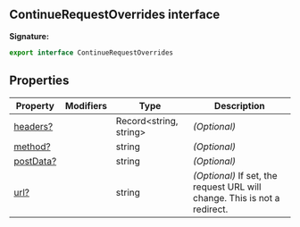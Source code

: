 ## ContinueRequestOverrides interface

**Signature:**

```typescript
export interface ContinueRequestOverrides
```

## Properties

| Property                                                      | Modifiers | Type                         | Description                                                                    |
| ------------------------------------------------------------- | --------- | ---------------------------- | ------------------------------------------------------------------------------ |
| [headers?](./puppeteer.continuerequestoverrides.headers.md)   |           | Record&lt;string, string&gt; | <i>(Optional)</i>                                                              |
| [method?](./puppeteer.continuerequestoverrides.method.md)     |           | string                       | <i>(Optional)</i>                                                              |
| [postData?](./puppeteer.continuerequestoverrides.postdata.md) |           | string                       | <i>(Optional)</i>                                                              |
| [url?](./puppeteer.continuerequestoverrides.url.md)           |           | string                       | <i>(Optional)</i> If set, the request URL will change. This is not a redirect. |
